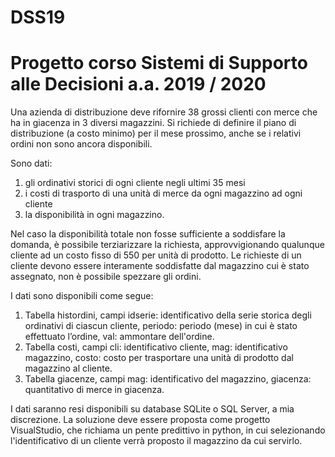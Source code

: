 # DSS19

# Progetto corso Sistemi di Supporto alle Decisioni a.a. 2019 / 2020
Una azienda di distribuzione deve rifornire 38 grossi clienti con merce che ha in giacenza in 3
diversi magazzini. Si richiede di definire il piano di distribuzione (a costo minimo) per il mese
prossimo, anche se i relativi ordini non sono ancora disponibili. 

Sono dati:
1. gli ordinativi storici di ogni cliente negli ultimi 35 mesi
2. i costi di trasporto di una unità di merce da ogni magazzino ad ogni cliente
3. la disponibilità in ogni magazzino.

Nel caso la disponibilità totale non fosse sufficiente a soddisfare la domanda, è possibile
terziarizzare la richiesta, approvvigionando qualunque cliente ad un costo fisso di 550 per unità
di prodotto. Le richieste di un cliente devono essere interamente soddisfatte dal magazzino cui
è stato assegnato, non è possibile spezzare gli ordini.

I dati sono disponibili come segue:
1. Tabella histordini, campi idserie: identificativo della serie storica degli ordinativi di ciascun
cliente, periodo: periodo (mese) in cui è stato effettuato l’ordine, val: ammontare
dell'ordine.
2. Tabella costi, campi cli: identificativo cliente, mag: identificativo magazzino, costo: costo per
trasportare una unità di prodotto dal magazzino al cliente.
3. Tabella giacenze, campi mag: identificativo del magazzino, giacenza: quantitativo di merce
in giacenza.

I dati saranno resi disponibili su database SQLite o SQL Server, a mia discrezione. La soluzione
deve essere proposta come progetto VisualStudio, che richiama un pente predittivo in python,
in cui selezionando l'identificativo di un cliente verrà proposto il magazzino da cui servirlo. 
